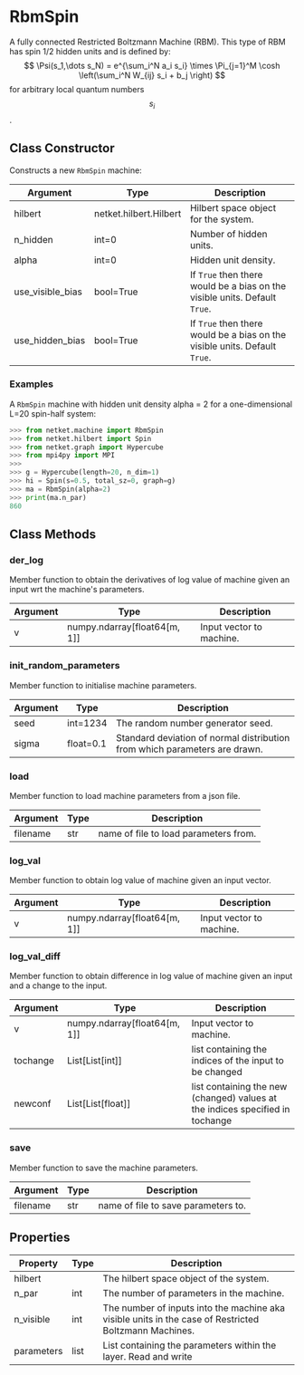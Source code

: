 # RbmSpin
A fully connected Restricted Boltzmann Machine (RBM). This type of RBM has spin 1/2 hidden units and is defined by: $$ \Psi(s_1,\dots s_N) = e^{\sum_i^N a_i s_i} \times \Pi_{j=1}^M \cosh \left(\sum_i^N W_{ij} s_i + b_j \right) $$ for arbitrary local quantum numbers $$ s_i $$.

## Class Constructor
Constructs a new ``RbmSpin`` machine:

|    Argument    |         Type         |                                 Description                                  |
|----------------|----------------------|------------------------------------------------------------------------------|
|hilbert         |netket.hilbert.Hilbert|Hilbert space object for the system.                                          |
|n_hidden        |int=0                 |Number of hidden units.                                                       |
|alpha           |int=0                 |Hidden unit density.                                                          |
|use_visible_bias|bool=True             |If ``True`` then there would be a bias on the visible units. Default ``True``.|
|use_hidden_bias |bool=True             |If ``True`` then there would be a bias on the visible units. Default ``True``.|

### Examples
A ``RbmSpin`` machine with hidden unit density
alpha = 2 for a one-dimensional L=20 spin-half system:

```python
>>> from netket.machine import RbmSpin
>>> from netket.hilbert import Spin
>>> from netket.graph import Hypercube
>>> from mpi4py import MPI
>>>
>>> g = Hypercube(length=20, n_dim=1)
>>> hi = Spin(s=0.5, total_sz=0, graph=g)
>>> ma = RbmSpin(alpha=2)
>>> print(ma.n_par)
860
```



## Class Methods 
### der_log
Member function to obtain the derivatives of log value of
machine given an input wrt the machine's parameters.

|Argument|            Type            |      Description       |
|--------|----------------------------|------------------------|
|v       |numpy.ndarray[float64[m, 1]]|Input vector to machine.|

### init_random_parameters
Member function to initialise machine parameters.

|Argument|  Type   |                               Description                                |
|--------|---------|--------------------------------------------------------------------------|
|seed    |int=1234 |The random number generator seed.                                         |
|sigma   |float=0.1|Standard deviation of normal distribution from which parameters are drawn.|

### load
Member function to load machine parameters from a json file.

|Argument|Type|             Description             |
|--------|----|-------------------------------------|
|filename|str |name of file to load parameters from.|

### log_val
Member function to obtain log value of machine given an input
vector.

|Argument|            Type            |      Description       |
|--------|----------------------------|------------------------|
|v       |numpy.ndarray[float64[m, 1]]|Input vector to machine.|

### log_val_diff
Member function to obtain difference in log value of machine
given an input and a change to the input.

|Argument|            Type            |                                 Description                                 |
|--------|----------------------------|-----------------------------------------------------------------------------|
|v       |numpy.ndarray[float64[m, 1]]|Input vector to machine.                                                     |
|tochange|List[List[int]]             |list containing the indices of the input to be changed                       |
|newconf |List[List[float]]           |list containing the new (changed) values at the indices specified in tochange|

### save
Member function to save the machine parameters.

|Argument|Type|            Description            |
|--------|----|-----------------------------------|
|filename|str |name of file to save parameters to.|

## Properties
| Property |Type|                                                   Description                                                    |
|----------|----|------------------------------------------------------------------------------------------------------------------|
|hilbert   |    |The hilbert space object of the system.                                                                           |
|n_par     |int | The number of parameters in the machine.                                                                         |
|n_visible |int | The number of inputs into the machine aka visible units in             the case of Restricted Boltzmann Machines.|
|parameters|list| List containing the parameters within the layer.             Read and write                                      |

